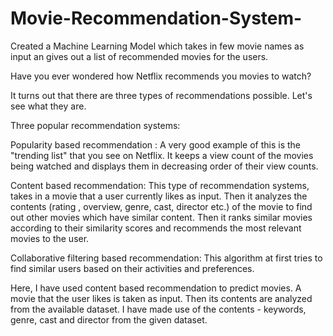 # Movie-Recommendation-System-

Created a Machine Learning Model which takes in  few movie names as input an gives out a list of recommended movies for the users.

Have you ever wondered how Netflix recommends you movies to watch? 

It turns out that there are three types of recommendations possible. Let's see what they are.

Three popular recommendation systems:

Popularity based recommendation :
A very good example of this is the "trending list" that you see on Netflix. It keeps a view count of the movies being watched and displays them in decreasing order of their view counts.

Content based recommendation:
This type of recommendation systems, takes in a movie that a user currently likes as input. Then it analyzes the contents (rating , overview, genre, cast, director etc.) of the movie to find out other movies which have similar content. Then it ranks similar movies according to their similarity scores and recommends the most relevant movies to the user.

Collaborative filtering based recommendation:
This algorithm at first tries to find similar users based on their activities and preferences.

Here, I have used content based recommendation to predict movies. A movie that the user likes is taken as input. Then its contents are analyzed from the available dataset. I have made use of the contents - keywords, genre, cast and director from the given dataset.

